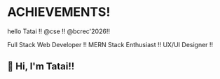 # ACHIEVEMENTS!
hello Tatai !!
@cse !!
@bcrec'2026!!
<!DOCTYPE html>

Full Stack Web Developer !!
MERN Stack Enthusiast !!
UX/UI Designer !!

## 👋 Hi, I'm Tatai!!
